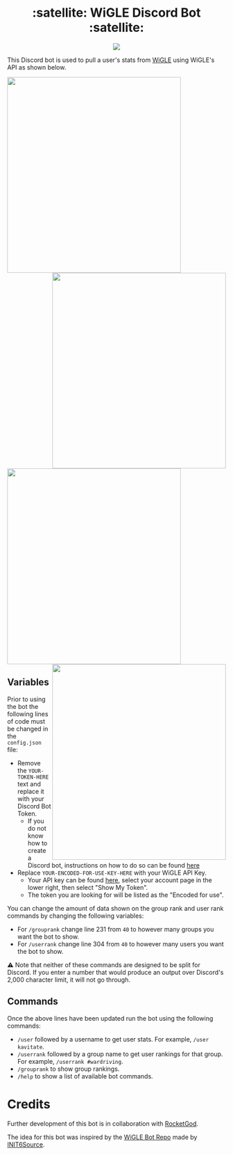 <h1 align="center">:satellite: WiGLE Discord Bot :satellite:</h1>

<p align="center">
  <img src="https://i.imgur.com/CRKolzB.jpg">
</p>

This Discord bot is used to pull a user's stats from [WiGLE](https://wigle.net/) using WiGLE's API as shown below.

<p float="left">
  <img align="center" src="https://i.imgur.com/CA54inn.png" width="400" height="450"/>
  <img align="right" src="https://i.imgur.com/MT4ng6w.png" width="400" height="450"/>
</p>

<p float="left">
  <img align="center" src="https://i.imgur.com/0P2ourz.png" width="400" height="450"/>
  <img align="right" src="https://i.imgur.com/KyTYHpE.png" width="400" height="450"/>
</p>

## Variables
Prior to using the bot the following lines of code must be changed in the `config.json` file:
- Remove the `YOUR-TOKEN-HERE` text and replace it with your Discord Bot Token.
  - If you do not know how to create a Discord bot, instructions on how to do so can be found [here](https://discordpy.readthedocs.io/en/stable/discord.html)
- Replace `YOUR-ENCODED-FOR-USE-KEY-HERE` with your WiGLE API Key.
  - Your API key can be found [here](https://api.wigle.net/), select your account page in the lower right, then select "Show My Token".
  - The token you are looking for will be listed as the "Encoded for use".

You can change the amount of data shown on the group rank and user rank commands by changing the following variables:
- For `/grouprank` change line 231 from `40` to however many groups you want the bot to show.
- For `/userrank` change line 304 from `40` to however many users you want the bot to show.

:warning: Note that neither of these commands are designed to be split for Discord. If you enter a number that would produce an output over Discord's 2,000 character limit, it will not go through.

## Commands
Once the above lines have been updated run the bot using the following commands:
- `/user` followed by a username to get user stats. For example, `/user kavitate`.
- `/userrank` followed by a group name to get user rankings for that group. For example, `/userrank #wardriving`.
- `/grouprank` to show group rankings.
- `/help` to show a list of available bot commands.

# Credits
Further development of this bot is in collaboration with [RocketGod](https://github.com/RocketGod-git).

The idea for this bot was inspired by the [WiGLE Bot Repo](https://github.com/INIT6Source/WiGLE-bot) made by [INIT6Source](https://github.com/INIT6Source).
